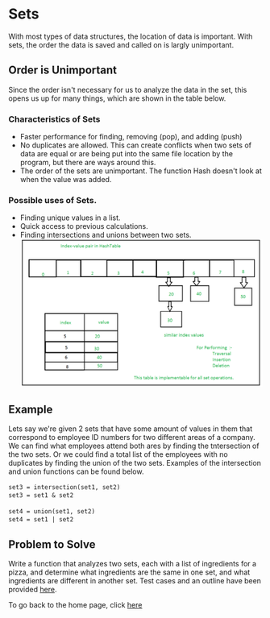# Sets
With most types of data structures, the location of data is important. With sets, the order the data is saved and called on is largly unimportant.

## Order is Unimportant
Since the order isn't necessary for us to analyze the data in the set, this opens us up for many things, which are shown in the table below.

### Characteristics of Sets
* Faster performance for finding, removing (pop), and adding (push)
* No duplicates are allowed. This can create conflicts when two sets of data are equal or are being put into the same file location by the program, but there are ways around this.
* The order of the sets are unimportant. The function Hash doesn't look at when the value was added.

### Possible uses of Sets.
* Finding unique values in a list.
* Quick access to previous calculations.
* Finding intersections and unions between two sets.
![](https://github.com/PaulMcB1234/CSE212_Final_Project_Paul_McBride/blob/main/Picture%20Set.jpg)

## Example
Lets say we're given 2 sets that have some amount of values in them that correspond to employee ID numbers for two different areas of a company. We can find what employees attend both ares by finding the tntersection of the two sets. Or we could find a total list of the employees with no duplicates by finding the union of the two sets. Examples of the intersection and union functions can be found below.
~~~
set3 = intersection(set1, set2)
set3 = set1 & set2

set4 = union(set1, set2)
set4 = set1 | set2
~~~

## Problem to Solve
Write a function that analyzes two sets, each with a list of ingredients for a pizza, and determine what ingredients are the same in one set, and what ingredients are different in another set. Test cases and an outline have been provided [here](https://github.com/PaulMcB1234/CSE212_Final_Project_Paul_McBride/blob/main/Pizza_Ingredients).


To go back to the home page, click [here](https://github.com/PaulMcB1234/CSE212_Final_Project_Paul_McBride/blob/main/0-Welcome.md)
